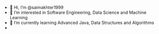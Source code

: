 - 👋 Hi, I’m @saimakhter1999
- 👀 I’m interested in Software Engineering, Data Science and Machine Learning
- 🌱 I’m currently learning Advanced Java, Data Structures and Algorithms 
- 


